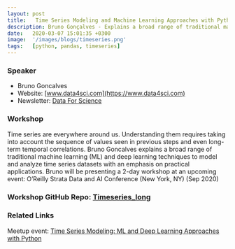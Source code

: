 ```yaml
---
layout: post
title:   Time Series Modeling and Machine Learning Approaches with Python
description: Bruno Gonçalves - Explains a broad range of traditional machine learning (ML) and deep learning techniques to model and analyze time series datasets with an emphasis on practical applications.
date:   2020-03-07 15:01:35 +0300
image:  '/images/blogs/timeseries.png'
tags:   [python, pandas, timeseries]
---
```


### Speaker
- Bruno Goncalves
- Website: [www.data4sci.com](https://www.data4sci.com)
- Newsletter: [Data For Science](https://www.data4sci.com/newsletter)

### Workshop
Time series are everywhere around us. Understanding them requires taking into account the sequence of values seen in previous steps and even long-term temporal correlations. Bruno Goncalves explains a broad range of traditional machine learning (ML) and deep learning techniques to model and analyze time series datasets with an emphasis on practical applications.
Bruno will be presenting a 2-day workshop at an upcoming event:
O’Reilly Strata Data and AI Conference (New York, NY) (Sep 2020)

### Workshop GitHub Repo:  [Timeseries_long](https://github.com/DataForScience/Timeseries_LL)

### Related Links
Meetup event: [Time Series Modeling: ML and Deep Learning Approaches with Python](https://www.meetup.com/nyc-uads/events/268766867/)


